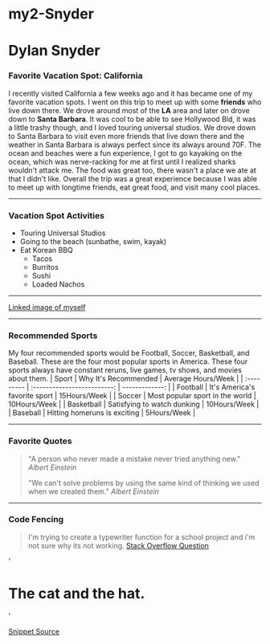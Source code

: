 # my2-Snyder
# Dylan Snyder
### Favorite Vacation Spot: California
I recently visited California a few weeks ago and it has became one of
my favorite vacation spots. I went on this trip to meet up with some
**friends** who live down there. We drove around most of the **LA** area and
later on drove down to **Santa Barbara**. It was cool to be able to see
Hollywood Bld, it was a little trashy though, and I loved touring universal 
studios. We drove down to Santa Barbara to visit even more friends that live
down there and the weather in Santa Barbara is always perfect since its always
around 70F. The ocean and beaches were a fun experience, I got to go kayaking
on the ocean, which was nerve-racking for me at first until I realized sharks
wouldn't attack me. The food was great too, there wasn't a place we ate at that 
I didn't like. Overall the trip was a great experience because I was able to meet
up with longtime friends, eat great food, and visit many cool places.

---
### Vacation Spot Activities
- Touring Universal Studios
- Going to the beach (sunbathe, swim, kayak)
- Eat Korean BBQ
    - Tacos
    - Burritos
    - Sushi
    - Loaded Nachos
---
[Linked image of myself](https://github.com/Dsnyder2k19/my2-Snyder/blob/main/mystats.md)

---
### Recommended Sports
My four recommended sports would be Football, Soccer, Basketball, and Baseball. These are
the four most popular sports in America. These four sports always have constant reruns, 
live games, tv shows, and movies about them.
| Sport      | Why It's Recommended            | Average Hours/Week |
| :--------- | :-------------------------:     | -------------:     |
| Football   | It's America's favorite sport   | 15Hours/Week       |
| Soccer     | Most popular sport in the world | 10Hours/Week       |
| Basketball | Satisfying to watch dunking     | 10Hours/Week       |
| Baseball   | Hitting homeruns is exciting    | 5Hours/Week        |

---
### Favorite Quotes

> "A person who never made a mistake never tried anything new."
*Albert Einstein*
>
> "We can't solve problems by using the same kind of thinking we used when we created them."
*Albert Einstein*

---
### Code Fencing

> I'm trying to create a typewriter function for a school project and i'm not sure why its not working.
[Stack Overflow Question](https://stackoverflow.com/questions/63282120/how-to-create-typewriter-effect)

'<div class="typewriter">
  <h1>The cat and the hat.</h1>
</div>'

[Snippet Source](https://css-tricks.com/snippets/css/typewriter-effect/)
